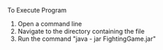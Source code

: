 To Execute Program
1. Open a command line
2. Navigate to the directory containing the file
3. Run the command "java - jar FightingGame.jar"
